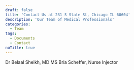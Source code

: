```yaml
---
draft: false
title: 'Contact Us at 231 S State St, Chicago IL 60604'
description: 'Our Team of Medical Professionals'
categories:
  - Team
tags:
  - Documents
  - Contact
noTitle: true
---
```


Dr Belaal Sheikh, MD
MS Bria Scheffer, Nurse Injector

